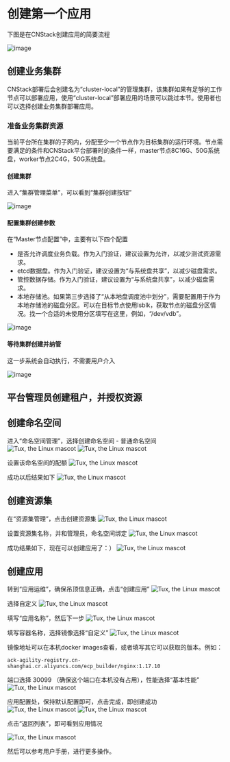 # 创建第一个应用

下图是在CNStack创建应用的简要流程

![image](https://user-images.githubusercontent.com/8002217/211233038-c88a1a67-5653-422d-a481-8f620096b7c4.png)

## 创建业务集群

CNStack部署后会创建名为“cluster-local”的管理集群，该集群如果有足够的工作节点可以部署应用，使用“cluster-local”部署应用的场景可以跳过本节。使用者也可以选择创建业务集群部署应用。

### 准备业务集群资源

当前平台所在集群的子网内，分配至少一个节点作为目标集群的运行环境。节点需要满足的条件和CNStack平台部署时的条件一样，master节点8C16G、50G系统盘，worker节点2C4G，50G系统盘。

#### 创建集群

进入“集群管理菜单”，可以看到“集群创建按钮”

![image](https://user-images.githubusercontent.com/8002217/211234935-17f04b23-a378-4c85-b752-596eefefe82d.png)

#### 配置集群创建参数

在“Master节点配置”中，主要有以下四个配置

* 是否允许调度业务负载。作为入门验证，建议设置为允许，以减少测试资源需求。
* etcd数据盘。作为入门验证，建议设置为“与系统盘共享”，以减少磁盘需求。
* 管控数据存储。作为入门验证，建议设置为“与系统盘共享”，以减少磁盘需求。
* 本地存储池。如果第三步选择了“从本地盘调度池中划分”，需要配置用于作为本地存储池的磁盘分区。可以在目标节点使用lsblk，获取节点的磁盘分区情况。找一个合适的未使用分区填写在这里，例如，“/dev/vdb”。

![image](https://user-images.githubusercontent.com/8002217/211235242-5fcae504-0c5a-4365-98a1-f27fb36bedd0.png)

#### 等待集群创建并纳管

这一步系统会自动执行，不需要用户介入

![image](https://user-images.githubusercontent.com/8002217/211235363-308af36e-96cf-4f92-b3dd-85d04c2e9668.png)

## 平台管理员创建租户，并授权资源



## 创建命名空间

进入“命名空间管理”，选择创建命名空间 - 普通命名空间
![Tux, the Linux mascot](./images/first-app/first-app_06.png)
![Tux, the Linux mascot](./images/first-app/first-app_07.png)

设置该命名空间的配额
![Tux, the Linux mascot](./images/first-app/first-app_08.png)

成功以后结果如下
![Tux, the Linux mascot](./images/first-app/first-app_09.png)

## 创建资源集

在“资源集管理”，点击创建资源集
![Tux, the Linux mascot](./images/first-app/first-app_09_1.png)

设置资源集名称，并和管理员，命名空间绑定
![Tux, the Linux mascot](./images/first-app/first-app_10.png)

成功结果如下，现在可以创建应用了：）
![Tux, the Linux mascot](./images/first-app/first-app_11.png)

## 创建应用

转到“应用运维”，确保吊顶信息正确，点击“创建应用”
![Tux, the Linux mascot](./images/first-app/first-app_12.png)

选择自定义
![Tux, the Linux mascot](./images/first-app/first-app_13.png)

填写“应用名称”，然后下一步
![Tux, the Linux mascot](./images/first-app/first-app_14.png)

填写容器名称，选择镜像选择“自定义”
![Tux, the Linux mascot](./images/first-app/first-app_15.png)

镜像地址可以在本机docker images查看，或者填写其它可以获取的版本。例如：

`ack-agility-registry.cn-shanghai.cr.aliyuncs.com/ecp_builder/nginx:1.17.10`

端口选择 30099 （确保这个端口在本机没有占用），性能选择“基本性能”
![Tux, the Linux mascot](./images/first-app/first-app_16.png)

应用配置处，保持默认配置即可，点击完成，即创建成功
![Tux, the Linux mascot](./images/first-app/first-app_17.png)
![Tux, the Linux mascot](./images/first-app/first-app_18.png)

点击“返回列表”，即可看到应用情况

![Tux, the Linux mascot](./images/first-app/first-app_19.png)

然后可以参考用户手册，进行更多操作。
